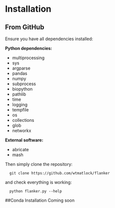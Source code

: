 # Installation

## From GitHub

Ensure you have all dependencies installed:

**Python dependencies:**

* multiprocessing
* sys
* argparse
* pandas
* numpy
* subprocess
* biopython
* pathlib
* time
* logging
* tempfile
* os
* collections
* glob
* networkx

**External software:**

* abricate
* mash

Then simply clone the repository:

```
  git clone https://github.com/wtmatlock/flanker
```

and check everything is working:

```
  python flanker.py --help
```


##Conda Installation
Coming soon
